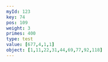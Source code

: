 ```yaml
---
myId: 123
key: 74
pos: 109
weight: 3
primes: 400
type: test
value: [677,4,1,1]
object: [1,11,22,31,44,69,77,92,118]
---
```

